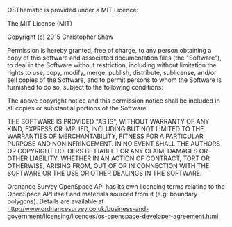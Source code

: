 OSThematic is provided under a MIT Licence:

The MIT License (MIT)

Copyright (c) 2015 Christopher Shaw

Permission is hereby granted, free of charge, to any person obtaining a copy
of this software and associated documentation files (the "Software"), to deal
in the Software without restriction, including without limitation the rights
to use, copy, modify, merge, publish, distribute, sublicense, and/or sell
copies of the Software, and to permit persons to whom the Software is
furnished to do so, subject to the following conditions:

The above copyright notice and this permission notice shall be included in all
copies or substantial portions of the Software.

THE SOFTWARE IS PROVIDED "AS IS", WITHOUT WARRANTY OF ANY KIND, EXPRESS OR
IMPLIED, INCLUDING BUT NOT LIMITED TO THE WARRANTIES OF MERCHANTABILITY,
FITNESS FOR A PARTICULAR PURPOSE AND NONINFRINGEMENT. IN NO EVENT SHALL THE
AUTHORS OR COPYRIGHT HOLDERS BE LIABLE FOR ANY CLAIM, DAMAGES OR OTHER
LIABILITY, WHETHER IN AN ACTION OF CONTRACT, TORT OR OTHERWISE, ARISING FROM,
OUT OF OR IN CONNECTION WITH THE SOFTWARE OR THE USE OR OTHER DEALINGS IN THE
SOFTWARE.



Ordnance Survey OpenSpace API has its own licencing terms relating to the
OpenSpace API itself and materials sourced from it (e.g: boundary polygons).
Details are available at
http://www.ordnancesurvey.co.uk/business-and-government/licensing/licences/os-openspace-developer-agreement.html